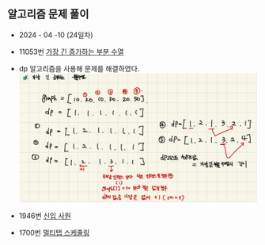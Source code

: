 ## 알고리즘 문제 풀이   

* 2024 - 04 -10 (24일차)   

* 11053번 [가장 긴 증가하는 부분 수열](https://github.com/dongyeoppp/Jungle_TIL/blob/main/jungle_week03/bk_11053.py)   
* dp 알고리즘을 사용해 문제를 해결하였다.  
    <img src="./img/image18.jpg">    

* 1946번 [신입 사원](https://github.com/dongyeoppp/Jungle_TIL/blob/main/jungle_week03/bk_1946.py)   
* 1700번 [멀티탭 스케줄링](https://github.com/dongyeoppp/Jungle_TIL/blob/main/jungle_week03/bk_1700.py)    




